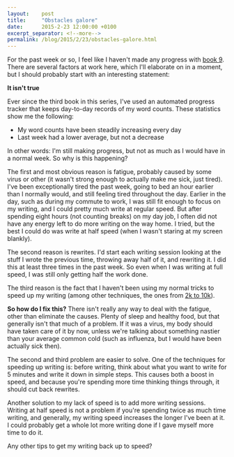 ```yaml
---
layout:    post
title:     "Obstacles galore"
date:      2015-2-23 12:00:00 +0100
excerpt_separator: <!--more-->
permalink: /blog/2015/2/23/obstacles-galore.html
---
```


For the past week or so, I feel like I haven't made any progress with [book 9](/2014/1/22/note-current-projects.html). There are several factors at work here, which I'll elaborate on in a moment, but I should probably start with an interesting statement:

<!--more-->
**It isn't true**

Ever since the third book in this series, I've used an automated progress tracker that keeps day-to-day records of my word counts. These statistics show me the following:
* My word counts have been steadily increasing every day
* Last week had a lower average, but not a decrease

In other words: I'm still making progress, but not as much as I would have in a normal week. So why is this happening?

The first and most obvious reason is fatigue, probably caused by some virus or other (it wasn't strong enough to actually make me sick, just tired). I've been exceptionally tired the past week, going to bed an hour earlier than I normally would, and still feeling tired throughout the day. Earlier in the day, such as during my commute to work, I was still fit enough to focus on my writing, and I could pretty much write at regular speed. But after spending eight hours (not counting breaks) on my day job, I often did not have any energy left to do more writing on the way home. I tried, but the best I could do was write at half speed (when I wasn't staring at my screen blankly).

The second reason is rewrites. I'd start each writing session looking at the stuff I wrote the previous time, throwing away half of it, and rewriting it. I did this at least three times in the past week. So even when I was writing at full speed, I was still only getting half the work done.

The third reason is the fact that I haven't been using my normal tricks to speed up my writing (among other techniques, the ones from [2k to 10k](http://www.amazon.com/2k-10k-Writing-Faster-Better-ebook/dp/B009NKXAWS)).

**So how do I fix this?**
There isn't really any way to deal with the fatigue, other than eliminate the causes. Plenty of sleep and healthy food, but that generally isn't that much of a problem. If it was a virus, my body should have taken care of it by now, unless we're talking about something nastier than your average common cold (such as influenza, but I would have been actually sick then).

The second and third problem are easier to solve. One of the techniques for speeding up writing is: before writing, think about what you want to write for 5 minutes and write it down in simple steps. This causes both a boost in speed, and because you're spending more time thinking things through, it should cut back rewrites.

Another solution to my lack of speed is to add more writing sessions. Writing at half speed is not a problem if you're spending twice as much time writing, and generally, my writing speed increases the longer I've been at it. I could probably get a whole lot more writing done if I gave myself more time to do it.

Any other tips to get my writing back up to speed?